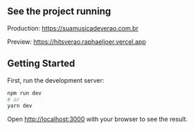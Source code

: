 ## See the project running
Production: https://suamusicadeverao.com.br

Preview: https://hitsverao.raphaeljoer.vercel.app

## Getting Started

First, run the development server:

```bash
npm run dev
# or
yarn dev
```

Open [http://localhost:3000](http://localhost:3000) with your browser to see the result.
